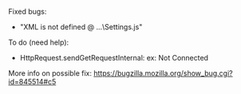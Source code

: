 Fixed bugs:

- "XML is not defined @ ...\Settings.js"


To do (need help):
- HttpRequest.sendGetRequestInternal: ex: Not Connected

More info on possible fix: https://bugzilla.mozilla.org/show_bug.cgi?id=845514#c5

